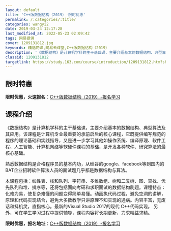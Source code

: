 ```yaml
---
layout: default
title: 'C++版数据结构（2019）-限时优惠'
permalink: /:categories/:title/
categories: wangyi2
date: 2019-03-24 12:17:28
last_modified_at: 2022-05-23 02:09:42
tags: 网易提供
cover: 1209131812.jpg
keywords: 精选网课,网易云课堂,C++版数据结构（2019）
description: '《数据结构》是计算机学科的主干基础课，主要介绍基本的数据结构、典型算法及其应用。该课程是计算机专业最重要的承前启后的核心'
classid: 1209131812
targetlink: https://study.163.com/course/introduction/1209131812.htm?share=1&shareId=1025206652&utm_campaign=share&utm_medium=iphoneShare&utm_source=&utm_u=1025206652
---
```


## 限时特惠

**限时优惠，火速报名**：[C++版数据结构（2019）-报名学习](https://study.163.com/course/introduction/1209131812.htm?share=1&shareId=1025206652&utm_campaign=share&utm_medium=iphoneShare&utm_source=&utm_u=1025206652)

## 课程介绍

《数据结构》是计算机学科的主干基础课，主要介绍基本的数据结构、典型算法及其应用。该课程是计算机专业最重要的承前启后的核心课程，它既提供编写规范的程序的理论基础和实践指导，又是进一步学习其他如操作系统、编译原理、软件工程、人工智能、计算机网络等软硬件课程的基础，是开发各种软件、研究算法的最核心基础。



熟悉数据结构是合格程序员的基本内功，从硅谷的google、facebook等到国内的BAT企业招聘软件算法人员的面试题几乎都是数据结构与算法。



本课程包括：线性表、栈和队列、字符串、多维数组、树和二叉树、图、查找、优先队列和堆、排序等，还将包括面向考研和求职面试的数据结构刷题。课程特点：化难为易，使复杂难懂的问题变得简单易懂。动画执代码过程，避免空洞的讲解，原理和代码实现结合，避免大多数教学只讲原理不知实现的通病。内容丰富，无废话和抖机灵，直指核心。最新的Visual Studio 2017的现代 C++代码实现。 另外，可在学生学习过程中提供辅导，课程内容将长期更新，力求精益求精。

**限时优惠，报名地址**：[C++版数据结构（2019）-报名学习](https://study.163.com/course/introduction/1209131812.htm?share=1&shareId=1025206652&utm_campaign=share&utm_medium=iphoneShare&utm_source=&utm_u=1025206652)

